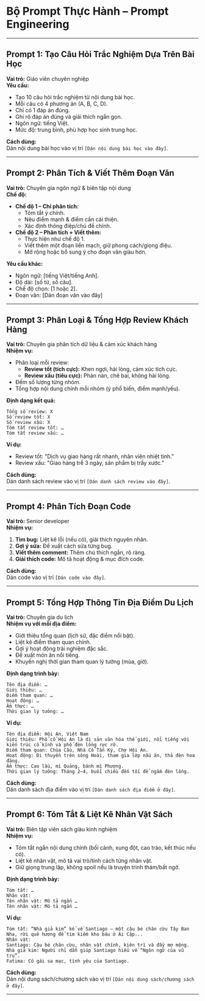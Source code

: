 # Bộ Prompt Thực Hành – Prompt Engineering

---

## Prompt 1: Tạo Câu Hỏi Trắc Nghiệm Dựa Trên Bài Học

**Vai trò:** Giáo viên chuyên nghiệp  
**Yêu cầu:**
- Tạo 10 câu hỏi trắc nghiệm từ nội dung bài học.
- Mỗi câu có 4 phương án (A, B, C, D).
- Chỉ có 1 đáp án đúng.
- Ghi rõ đáp án đúng và giải thích ngắn gọn.
- Ngôn ngữ: tiếng Việt.
- Mức độ: trung bình, phù hợp học sinh trung học.

**Cách dùng:**  
Dán nội dung bài học vào vị trí `[Dán nội dung bài học vào đây]`.

---

## Prompt 2: Phân Tích & Viết Thêm Đoạn Văn

**Vai trò:** Chuyên gia ngôn ngữ & biên tập nội dung  
**Chế độ:**
- **Chế độ 1 – Chỉ phân tích:**
  - Tóm tắt ý chính.
  - Nêu điểm mạnh & điểm cần cải thiện.
  - Xác định thông điệp/chủ đề chính.
- **Chế độ 2 – Phân tích + Viết thêm:**
  - Thực hiện như chế độ 1.
  - Viết thêm một đoạn liền mạch, giữ phong cách/giọng điệu.
  - Mở rộng hoặc bổ sung ý cho đoạn văn giàu hơn.

**Yêu cầu khác:**
- Ngôn ngữ: [tiếng Việt/tiếng Anh].
- Độ dài: [số từ, số câu].
- Chế độ chọn: [1 hoặc 2].
- Đoạn văn: [Dán đoạn văn vào đây]

---

## Prompt 3: Phân Loại & Tổng Hợp Review Khách Hàng

**Vai trò:** Chuyên gia phân tích dữ liệu & cảm xúc khách hàng  
**Nhiệm vụ:**
- Phân loại mỗi review:
  - **Review tốt (tích cực):** Khen ngợi, hài lòng, cảm xúc tích cực.
  - **Review xấu (tiêu cực):** Phàn nàn, chê bai, không hài lòng.
- Đếm số lượng từng nhóm.
- Tổng hợp nội dung chính mỗi nhóm (ý phổ biến, điểm mạnh/yếu).

**Định dạng kết quả:**
```
Tổng số review: X
Số review tốt: X
Số review xấu: X
Tóm tắt review tốt: …
Tóm tắt review xấu: …
```
**Ví dụ:**
- Review tốt: "Dịch vụ giao hàng rất nhanh, nhân viên nhiệt tình."
- Review xấu: "Giao hàng trễ 3 ngày, sản phẩm bị trầy xước."

**Cách dùng:**  
Dán danh sách review vào vị trí `[Dán danh sách review vào đây]`.

---

## Prompt 4: Phân Tích Đoạn Code

**Vai trò:** Senior developer  
**Nhiệm vụ:**
1. **Tìm bug:** Liệt kê lỗi (nếu có), giải thích nguyên nhân.
2. **Gợi ý sửa:** Đề xuất cách sửa từng bug.
3. **Viết thêm comment:** Thêm chú thích ngắn, rõ ràng.
4. **Giải thích code:** Mô tả hoạt động & mục đích code.

**Cách dùng:**  
Dán code vào vị trí `[Dán code vào đây]`.

---

## Prompt 5: Tổng Hợp Thông Tin Địa Điểm Du Lịch

**Vai trò:** Chuyên gia du lịch  
**Nhiệm vụ với mỗi địa điểm:**
- Giới thiệu tổng quan (lịch sử, đặc điểm nổi bật).
- Liệt kê điểm tham quan chính.
- Gợi ý hoạt động trải nghiệm đặc sắc.
- Đề xuất món ăn nổi tiếng.
- Khuyến nghị thời gian tham quan lý tưởng (mùa, giờ).

**Định dạng trình bày:**
```
Tên địa điểm: …
Giới thiệu: …
Điểm tham quan: …
Hoạt động: …
Ẩm thực: …
Thời gian lý tưởng: …
```
**Ví dụ:**
```
Tên địa điểm: Hội An, Việt Nam
Giới thiệu: Phố cổ Hội An là di sản văn hóa thế giới, nổi tiếng với kiến trúc cổ kính và phố đèn lồng rực rỡ.
Điểm tham quan: Chùa Cầu, Nhà Cổ Tấn Ký, Chợ Hội An.
Hoạt động: Đi thuyền trên sông Hoài, tham gia lớp nấu ăn, thả đèn hoa đăng.
Ẩm thực: Cao lầu, mì Quảng, bánh mì Phượng.
Thời gian lý tưởng: Tháng 2–4, buổi chiều đến tối để ngắm đèn lồng.
```
**Cách dùng:**  
Dán danh sách địa điểm vào vị trí `[Dán danh sách địa điểm ở đây]`.

---

## Prompt 6: Tóm Tắt & Liệt Kê Nhân Vật Sách

**Vai trò:** Biên tập viên sách giàu kinh nghiệm  
**Nhiệm vụ:**
- Tóm tắt ngắn nội dung chính (bối cảnh, xung đột, cao trào, kết thúc nếu có).
- Liệt kê nhân vật, mô tả vai trò/tính cách từng nhân vật.
- Giữ giọng trung lập, không spoil nếu là truyện trinh thám/bất ngờ.

**Định dạng trình bày:**
```
Tóm tắt: …
Nhân vật:
Tên nhân vật: Mô tả ngắn …
Tên nhân vật: Mô tả ngắn …
```
**Ví dụ:**
```
Tóm tắt: “Nhà giả kim” kể về Santiago – một cậu bé chăn cừu Tây Ban Nha, rời quê hương để tìm kiếm kho báu ở Ai Cập...
Nhân vật:
Santiago: Cậu bé chăn cừu, nhân vật chính, kiên trì và đầy mơ mộng.
Nhà giả kim: Người chỉ dẫn giúp Santiago hiểu về “Ngôn ngữ của vũ trụ”.
Fatima: Cô gái sa mạc, tình yêu của Santiago.
```

**Cách dùng:**  
Dán nội dung sách/chương sách vào vị trí `[Dán nội dung sách/chương sách ở đây]`.

---